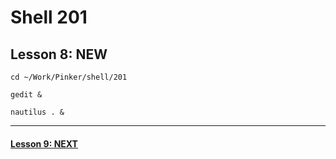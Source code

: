 # Shell 201
## Lesson 8: NEW

`cd ~/Work/Pinker/shell/201`

`gedit &`

`nautilus . &`
___



#### [Lesson 9: NEXT](https://github.com/inkVerb/pinker/blob/master/201-shell/Lesson-09.md)
